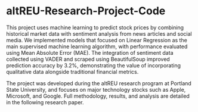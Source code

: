 # altREU-Research-Project-Code
This project uses machine learning to predict stock prices by combining historical market data with sentiment analysis from news articles and social media. We implemented models that focused on Linear Regression as the main supervised machine learning algorithm, with performance evaluated using Mean Absolute Error (MAE). The integration of sentiment data collected using VADER and scraped using BeautifulSoup improved prediction accuracy by 3.2%, demonstrating the value of incorporating qualitative data alongside traditional financial metrics.

The project was developed during the altREU research program at Portland State University, and focuses on major technology stocks such as Apple, Microsoft, and Google. Full methodology, results, and analysis are detailed in the following research paper.
